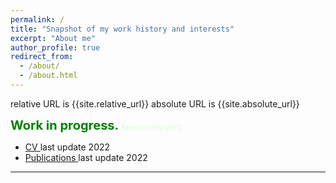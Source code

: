 ```yaml
---
permalink: /
title: "Snapshot of my work history and interests"
excerpt: "About me"
author_profile: true
redirect_from:
  - /about/
  - /about.html
---
```


relative URL is {{site.relative_url}}
absolute URL  is {{site.absolute_url}}

<span style="color:green;font-weight:700;font-size:20px">
Work in progress.
</span>
<span style="color:lightgreen;font-weight:100;font-size:10">
Based on template[^1]
</span>

 - [CV ](/cv)last update 2022
 - [Publications ](/publication) last update 2022


---
[^1]: https://github.com/academicpages/academicpages.github.io

